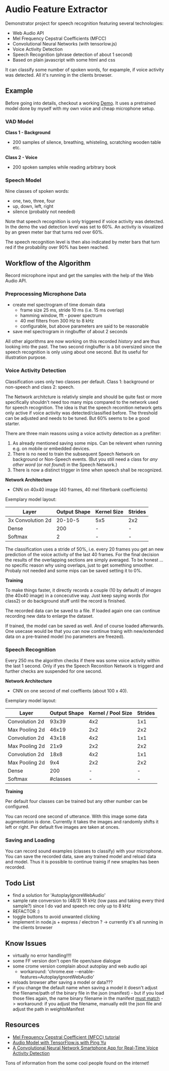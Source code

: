 # Audio Feature Extractor

Demonstrator project for speech recognition featuring several technologies:

- Web Audio API
- Mel Frequency Cepstral Coefficients (MFCC)
- Convolutional Neural Networks (with tensorlow.js)
- Voice Activity Detection
- Speech Recognition (phrase detection of about 1 second)
- Based on plain javascript with some html and css

It can classify some number of spoken words, for expample, if voice activity was detected. All it's running in the clients browser.

## Example

Before going into details, checkout a working [Demo](https://goepfert.github.io/audio_features/). It uses a pretrained model done by myself with my own voice and cheap microphone setup.

### VAD Model
**Class 1 - Background**
- 200 samples of silence, breathing, whisteling, scratching wooden table etc.

**Class 2 - Voice**
- 200 spoken samples while reading arbitrary book

### Speech Model
Nine classes of spoken words:
- one, two, three, four
- up, down, left, right
- silence (probably not needed)

Note that speech recognition is only triggered if voice activity was detected. In the demo the vad detection level was set to 60%. An activity is visualized by an green meter bar that turns red over 60%.

The speech recognition level is then also indicated by meter bars that turn red if the probability over 90% has been reached.


## Workflow of the Algorithm

Record microphone input and get the samples with the help of the Web Audio API.

### Preprocessing Microphone Data

- create mel spectrogram of time domain data
  - frame size 25 ms, stride 10 ms (i.e. 15 ms overlap)
  - hamming window, fft - power spectrum
  - 40 mel filters from 300 Hz to 8 kHz
  - configurable, but above parameters are said to be reasonable
- save mel spectrogram in ringbuffer of about 2 seconds

All other algorithms are now working on this recorded _history_ and are thus looking into the past. The two second ringbuffer is a bit oversized since the speech recognition is only using about one second. But its useful for illustration purpose.

### Voice Activity Detection

Classification uses only two classes per default. Class 1: background or non-speech and class 2: speech.

The Network architcture is relativly simple and should be quite fast or more specifically shouldn't need too many mips compared to the network used for speech recognition. The idea is that the speech reconition network gets only active if voice activity was detected/classified before. The threshold can be adjusted and needs to be tuned. But 60% seems to be a good starter.

There are three main reasons using a voice activity detection as a prefilter:

1. As already mentioned saving some mips. Can be relevent when running e.g. on mobile or embedded devices.
2. There is no need to train the subsequent Speech Network on background or Non-Speech events. (But you still need a class for _any other word_ (or _not found_) in the Speech Network.)
3. There is now a distinct trigger in time when speech shall be recognized.

**Network Architecture**

- CNN on 40x40 image (40 frames, 40 mel filterbank coefficients)

Exemplary model layout:

| Layer             | Output Shape | Kernel Size | Strides |
| ----------------- | ------------ | ----------- | ------- |
| 3x Convolution 2d | 20-10-5      | 5x5         | 2x2     |
| Dense             | 200          | -           | -       |
| Softmax           | 2            | -           | -       |

The classification uses a stride of 50%, i.e. every 20 frames you get an new prediction of the voice activity of the last 40 frames. For the final decision the results of the overlapping sections are simply averaged. To be honest ... no specific reason why using overlaps, just to get something smoother. Probaly not needed and some mips can be saved setting it to 0%.

**Training**

To make things faster, it directly records a couple (10 by default) of _images_ (the 40x40 image) in a concecutive way. Just keep saying words (for class2) or do background stuff until the record is finished.

The recorded data can be saved to a file. If loaded again one can continue recording new data to enlarge the dataset.

If trained, the model can be saved as well. And of course loaded afterwards. One usecase would be that you can now continue traing with new/extended data on a pre-trained model (no parameters are freezed).

### Speech Recognition

Every 250 ms the algorithm checks if there was some voice activity within the last 1 second. Only if yes the Speech Reconition Network is triggerd and further checks are suspended for one second.

**Network Architecture**

- CNN on one second of mel coeffients (about 100 x 40).

Exemplary model layout:

| Layer          | Output Shape | Kernel / Pool Size | Strides |
| -------------- | ------------ | ------------------ | ------- |
| Convolution 2d | 93x39        | 4x2                | 1x1     |
| Max Pooling 2d | 46x19        | 2x2                | 2x2     |
| Convolution 2d | 43x18        | 4x2                | 1x1     |
| Max Pooling 2d | 21x9         | 2x2                | 2x2     |
| Convolution 2d | 18x8         | 4x2                | 1x1     |
| Max Pooling 2d | 9x4          | 2x2                | 2x2     |
| Dense          | 200          | -                  | -       |
| Softmax        | #classes     | -                  | -       |

**Training**

Per default four classes can be trained but any other number can be configured.

You can record one second of utterance. With this image some data augmentation is done. Currently it takes the images and randomly shifts it left or right. Per default five images are taken at onces.

### Saving and Loading

You can record sound examples (classes to classify) with your microphone. You can save the recorded data, save any trained model and reload data and model. Thus it is possible to continue trainig if new smaples has been recorded.

## Todo List

- find a solution for 'AutoplayIgnoreWebAudio'
- sample rate conversion to (48/3) 16 kHz (low pass and taking every third sample?) since I do vad and speech rec only up to 8 kHz
- REFACTOR :)
- toggle buttons to avoid unwanted clicking
- implement in node.js + express / electron ? -> currently it's all running in the clients browser

## Know Issues

- virtually no error handling!!!!
- some FF version don't open file open/save dialogue
- some crome version complain about autoplay and web audio api
  - workaround: 'chrome.exe --enable-features=AutoplayIgnoreWebAudio'
- reloads browser after saving a model or data???
- if you change the default name when saving a model it doesn't adjust the filename/path of the binary file in the json (manifest) - but if you load those files again, the name binary filename in the manifest [must match](https://js.tensorflow.org/api/latest/#io.browserFiles) -> workaround: if you adjust the filename, manually edit the json file and adjust the path in weightsManifest

## Resources

- [Mel Frequency Cepstral Coefficient (MFCC) tutorial](http://practicalcryptography.com/miscellaneous/machine-learning/guide-mel-frequency-cepstral-coefficients-mfccs/)
- [Audio Model with TensorFlow.js with Ping Yu](https://www.youtube.com/watch?v=-1QGEQWhmSI)
- [A Convolutional Neural Network Smartphone App for Real-Time Voice Activity Detection](https://www.ncbi.nlm.nih.gov/pmc/articles/PMC6150492/)

Tons of information from the some cool people found on the internet!
